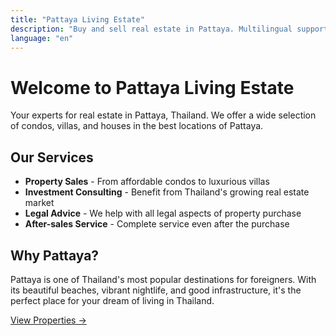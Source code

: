 ```yaml
---
title: "Pattaya Living Estate"
description: "Buy and sell real estate in Pattaya. Multilingual support (DE/EN/TH), 30+ properties under management. Condos, villas, houses in Jomtien, Pratumnak, Central Pattaya."
language: "en"
---
```


# Welcome to Pattaya Living Estate

Your experts for real estate in Pattaya, Thailand. We offer a wide selection of condos, villas, and houses in the best locations of Pattaya.

## Our Services

- **Property Sales** - From affordable condos to luxurious villas
- **Investment Consulting** - Benefit from Thailand's growing real estate market
- **Legal Advice** - We help with all legal aspects of property purchase
- **After-sales Service** - Complete service even after the purchase

## Why Pattaya?

Pattaya is one of Thailand's most popular destinations for foreigners. With its beautiful beaches, vibrant nightlife, and good infrastructure, it's the perfect place for your dream of living in Thailand.

[View Properties →](/en/properties/)
